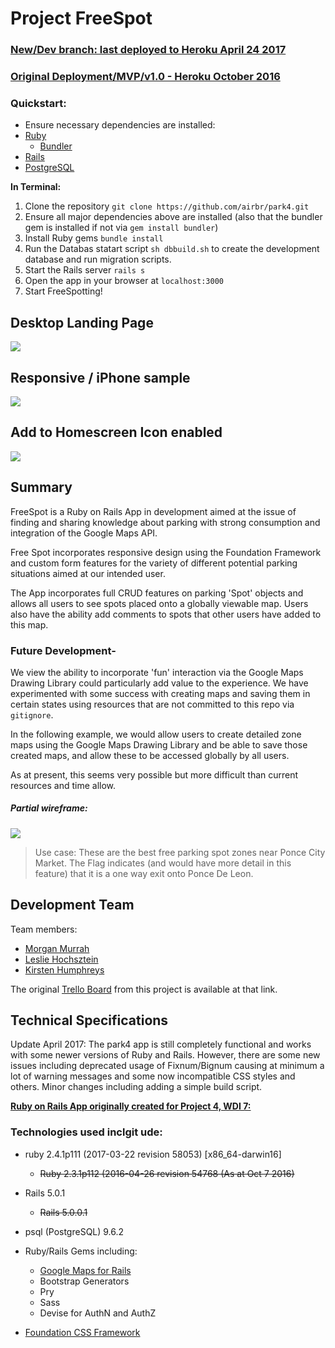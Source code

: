# Project FreeSpot

### [New/Dev branch: last deployed to Heroku April 24 2017](https://park4-pwa.herokuapp.com/)
### [Original Deployment/MVP/v1.0 - Heroku October 2016](https://freespot.herokuapp.com/)

### Quickstart:

* Ensure necessary dependencies are installed:
 * [Ruby](https://www.tutorialspoint.com/ruby-on-rails/rails-installation.htm)
    * [Bundler](https://bundler.io/)
 * [Rails](https://www.tutorialspoint.com/ruby-on-rails/rails-installation.htm)
 * [PostgreSQL](https://www.tutorialspoint.com/ruby-on-rails/rails-installation.htm)

**In Terminal:**

 1. Clone the repository `git clone https://github.com/airbr/park4.git`
 2. Ensure all major dependencies above are installed (also that the bundler gem is installed if not via `gem install bundler`) 
 3. Install Ruby gems `bundle install`
 4. Run the Databas statart script `sh dbbuild.sh` to create the development database and run migration scripts.
 5. Start the Rails server `rails s`
 6. Open the app in your browser at `localhost:3000`
 7. Start FreeSpotting!

## Desktop Landing Page
![](http://i.imgur.com/qddjLad.png)

## Responsive / iPhone sample
![](http://i.imgur.com/MlloCuV.png?1)

## Add to Homescreen Icon enabled

![](http://i.imgur.com/ImuJ32S.png)
<!--![](http://i.imgur.com/tFy2wo4.png)
-->
## Summary

FreeSpot is a Ruby on Rails App in development aimed at the issue of finding and sharing knowledge about parking with strong consumption and integration of the Google Maps API. 

Free Spot incorporates responsive design using the Foundation Framework and custom form features for the variety of different potential parking situations aimed at our intended user.

The App incorporates full CRUD features on parking 'Spot' objects and allows all users to see spots placed onto a globally viewable map. Users also have the ability add comments to spots that other users have added to this map.

### Future Development- 

We view the ability to incorporate 'fun' interaction via the Google Maps Drawing Library could particularly add value to the experience. We have experimented with some success with creating maps and saving them in certain states using resources that are not committed to this repo via `gitignore`.

In the following example, we would allow users to create detailed zone maps using the Google Maps Drawing Library and be able to save those created maps, and allow these to be accessed globally by all users.

As at present, this seems very possible but more difficult than current resources and time allow.

##### Partial wireframe:
![](example-drawinglibrary-UI.png)
>Use case: These are the best free parking spot zones near Ponce City Market. The Flag indicates (and would have more detail in this feature) that it is a one way exit onto Ponce De Leon. 


## Development Team

Team members:

* [Morgan Murrah](https://github.com/airbr)
* [Leslie Hochsztein](https://github.com/lhochsz)
* [Kirsten Humphreys](https://github.com/kirstenhumphreys)

The original [Trello Board](https://trello.com/b/O3ZXyAv8/project4-railsapi) from this project is available at that link.


## Technical Specifications

Update April 2017: The park4 app is still completely functional and works with some newer versions of Ruby and Rails. However, there are some new issues including deprecated usage of Fixnum/Bignum causing at minimum a lot of warning messages and some now incompatible CSS styles and others. Minor changes including adding a simple build script.

[**Ruby on Rails App originally created for Project 4, WDI 7:**](https://github.com/ATL-WDI-Curriculum/projects/blob/master/project4.md)

### Technologies used inclgit ude:

* ruby 2.4.1p111 (2017-03-22 revision 58053) [x86_64-darwin16]
    * ~~Ruby 2.3.1p112 (2016-04-26 revision 54768 (As at Oct 7 2016)~~
* Rails 5.0.1
    * ~~Rails 5.0.0.1~~
* psql (PostgreSQL) 9.6.2


* Ruby/Rails Gems including:
	* [Google Maps for Rails](https://github.com/apneadiving/Google-Maps-for-Rails)
	* Bootstrap Generators
	* Pry
	* Sass
  * Devise for AuthN and AuthZ

* [Foundation CSS Framework](http://foundation.zurb.com/)
